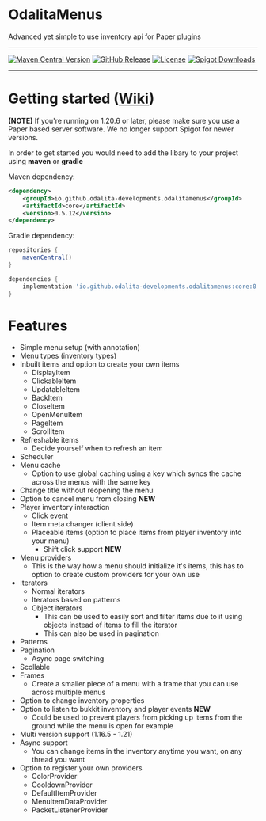 # OdalitaMenus

Advanced yet simple to use inventory api for Paper plugins
___

[![Maven Central Version](https://img.shields.io/maven-central/v/io.github.odalita-developments.odalitamenus/core?style=for-the-badge&color=0459c8)](https://central.sonatype.com/artifact/io.github.odalita-developments.odalitamenus/core)
[![GitHub Release](https://img.shields.io/github/v/release/Odalita-Developments/OdalitaMenus?display_name=release&style=for-the-badge&label=latest%20release&color=4493f8)](https://github.com/Odalita-Developments/OdalitaMenus/releases/latest)
[![License](https://img.shields.io/github/license/Odalita-Developments/OdalitaMenus?style=for-the-badge&color=b2204c)](../LICENSE)
[![Spigot Downloads](https://img.shields.io/spiget/downloads/110376?label=spigot%20downloads&style=for-the-badge&color=ee8917)](https://www.spigotmc.org/resources/110376/)
___

# Getting started ([Wiki](https://github.com/Odalita-Developments/OdalitaMenus/wiki/Getting-started))
**(NOTE)** If you're running on 1.20.6 or later, please make sure you use a Paper based server software. We no longer support Spigot for newer versions.

In order to get started you would need to add the libary to your project using **maven** or **gradle**

Maven dependency:
```xml
<dependency>
    <groupId>io.github.odalita-developments.odalitamenus</groupId>
    <artifactId>core</artifactId>
    <version>0.5.12</version>
</dependency>
```

Gradle dependency:
```gradle
repositories {
    mavenCentral()
}

dependencies {
    implementation 'io.github.odalita-developments.odalitamenus:core:0.5.12'
}
```

# Features

- Simple menu setup (with annotation)
- Menu types (inventory types)
- Inbuilt items and option to create your own items 
  - DisplayItem 
  - ClickableItem
  - UpdatableItem
  - BackItem
  - CloseItem
  - OpenMenuItem
  - PageItem
  - ScrollItem 
- Refreshable items 
  - Decide yourself when to refresh an item 
- Scheduler 
- Menu cache 
  - Option to use global caching using a key which syncs the cache across the menus with the same key 
- Change title without reopening the menu 
- Option to cancel menu from closing **NEW**
- Player inventory interaction 
  - Click event 
  - Item meta changer (client side)
  - Placeable items (option to place items from player inventory into your menu)
    - Shift click support **NEW** 
- Menu providers 
  - This is the way how a menu should initialize it's items, this has to option to create custom providers for your own use 
- Iterators 
  - Normal iterators 
  - Iterators based on patterns 
  - Object iterators 
    - This can be used to easily sort and filter items due to it using objects instead of items to fill the iterator 
    - This can also be used in pagination 
- Patterns 
- Pagination 
  - Async page switching 
- Scollable 
- Frames 
  - Create a smaller piece of a menu with a frame that you can use across multiple menus 
- Option to change inventory properties 
- Option to listen to bukkit inventory and player events **NEW**
  - Could be used to prevent players from picking up items from the ground while the menu is open for example 
- Multi version support (1.16.5 - 1.21)
- Async support 
  - You can change items in the inventory anytime you want, on any thread you want 
- Option to register your own providers
  - ColorProvider
  - CooldownProvider
  - DefaultItemProvider
  - MenuItemDataProvider
  - PacketListenerProvider
